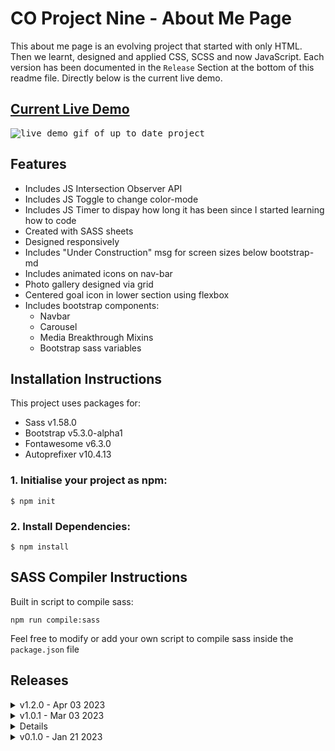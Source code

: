 # CO Project Nine - About Me Page
This about me page is an evolving project that started with only HTML. Then we learnt, designed and applied CSS, SCSS and now JavaScript. Each version has been documented in the `Release` Section at the bottom of this readme file. Directly below is the current live demo.

## <a href="https://daryldelrosario.github.io/co-pronine_aboutme/">Current Live Demo</a>

<kbd><img src="./assets/vid/pro-ten_ld.gif" alt="live demo gif of up to date project">

## Features
- Includes JS Intersection Observer API
- Includes JS Toggle to change color-mode
- Includes JS Timer to dispay how long it has been since I started learning how to code
- Created with SASS sheets
- Designed responsively
- Includes "Under Construction" msg for screen sizes below bootstrap-md
- Includes animated icons on nav-bar
- Photo gallery designed via grid
- Centered goal icon in lower section using flexbox
- Includes bootstrap components:
    - Navbar
    - Carousel
    - Media Breakthrough Mixins
    - Bootstrap sass variables

## Installation Instructions
This project uses packages for:  
- Sass v1.58.0
- Bootstrap v5.3.0-alpha1
- Fontawesome v6.3.0
- Autoprefixer v10.4.13

### 1. Initialise your project as npm:
```
$ npm init
```

### 2. Install Dependencies:
```
$ npm install
```

## SASS Compiler Instructions
Built in script to compile sass:
```
npm run compile:sass
```

Feel free to modify or add your own script to compile sass inside the <code>package.json</code> file

## Releases
<details>
    <summary>v1.2.0 - Apr 03 2023</summary>   

- Extension from v1.0.0 
- Required implementation of javascript
- Check full release details <a href="https://github.com/daryldelrosario/co-pronine_aboutme/releases/tag/v1.2.0">here</a>
</details>

<details>
    <summary>v1.0.1 - Mar 03 2023</summary>

- Fixed carousel bug
- Full details <a href="https://github.com/daryldelrosario/co-aboutme_pro-four/releases/tag/v1.0.1">here
</details>

<details>
    <summary>v1.0.0 - Feb 18 2023</summary>

- Extension from v0.1.0
- Required two additions from a given five source
- Check full requirements and release details <a href="https://github.com/daryldelrosario/co-aboutme_pro-four/releases/tag/v1.0.0">here</a>
</details>

<details>
    <summary>v0.1.0 - Jan 21 2023</summary>

- First design using HTML only with in-line CSS
- Check out full release notes <a href="https://github.com/daryldelrosario/co-aboutme_pro-four/releases/tag/v0.1.0">here</a>
</details>
